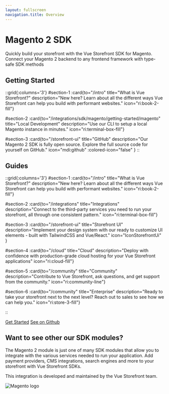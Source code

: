 ```yaml
---
layout: fullscreen
navigation.title: Overview
---
```



# Magento 2 SDK

Quickly build your storefront with the Vue Storefront SDK for Magento. Connect your Magento 2 backend to any frontend framework with type-safe SDK methods

## Getting Started
::grid{:columns='3'}
#section-1
:card{to="/intro" title="What is Vue Storefront?" description="New here? Learn about all the different ways Vue Storefront can help you build with performant websites." icon="ri:book-2-fill"}

#section-2
:card{to="/integrations/sdk/magento/getting-started/magento" title="Local Development" description="Use our CLI to setup a local Magento instance in minutes." icon="ri:terminal-box-fill"}

#section-3
:card{to="/storefront-ui" title="GitHub" description="Our Magento 2 SDK is fully open source. Explore the full source code for yourself on GitHub." icon="mdi:github" :colored-icon="false" }
::

## Guides

::grid{:columns='3'}
#section-1
:card{to="/intro" title="What is Vue Storefront?" description="New here? Learn about all the different ways Vue Storefront can help you build with performant websites." icon="ri:book-2-fill"}

#section-2
:card{to="/integrations" title="Integrations" description="Connect to the third-party services you need to run your storefront, all through one consistent pattern." icon="ri:terminal-box-fill"}

#section-3
:card{to="/storefront-ui" title="Storefront UI" description="Implement your design system with our ready to customize UI elements - built with TailwindCSS and Vue/React." icon="IconStorefrontUi" }

#section-4
:card{to="/cloud" title="Cloud" description="Deploy with confidence with production-grade cloud hosting for your Vue Storefront applications" icon="ri:cloud-fill"}

#section-5
:card{to="/community" title="Community" description="Contribute to Vue Storefront, ask questions, and get support from the community." icon="ri:community-line"}

#section-6
:card{to="/community" title="Enterprise" description="Ready to take your storefront next to the next level? Reach out to sales to see how we can help you." icon="ri:store-3-fill"}

::

[Get Started](./getting-started/quick-start.html)
[See on Github](https://github.com/vuestorefront/magento2)



## Want to see other our SDK modules?

The Magento 2 module is just one of many SDK modules that allow you to integrate with the various services needed to run your application. Add payment providers, CMS integrations, search engines and more to your storefront with Vue Storefront SDKs.


This integration is developed and maintained by the Vue Storefront team.

![Magento logo](/integrations/sdk/magento/images/magento-logo.jpg)